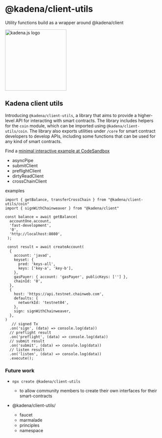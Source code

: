 <!-- genericHeader start -->

# @kadena/client-utils

Utility functions build as a wrapper around @kadena/client

<picture>
  <source srcset="https://raw.githubusercontent.com/kadena-community/kadena.js/main/common/images/Kadena.JS_logo-white.png" media="(prefers-color-scheme: dark)"/>
  <img src="https://raw.githubusercontent.com/kadena-community/kadena.js/main/common/images/Kadena.JS_logo-black.png" width="200" alt="kadena.js logo" />
</picture>

<!-- genericHeader end -->

## Kadena client utils

Introducing `@kadena/client-utils`, a library that aims to provide a
higher-level API for interacting with smart contracts. The library includes
helpers for the `coin` module, which can be imported using
`@kadena/client-utils/coin`. The library also exports utilities under `/core`
for smart contract developers to develop APIs, including some functions that can
be used for any kind of smart contracts.

Find a
[minimal interactive example at CodeSandbox](https://githubbox.com/kadena-community/kadena.js/tree/main/packages/libs/client-utils/codesandbox)

- asyncPipe
- submitClient
- preflightClient
- dirtyReadClient
- crossChainClient

examples

```TS
import { getBalance, transferCrossChain } from "@kadena/client-utils/coin"
import { signWithChainweaver } from "@kadena/client"

const balance = await getBalance(
  accountOne.account,
  'fast-development',
  '0',
  'http://localhost:8080',
 );

 const result = await createAccount(
  {
    account: 'javad',
    keyset: {
      pred: 'keys-all',
      keys: ['key-a', 'key-b'],
    },
    gasPayer: { account: 'gasPayer', publicKeys: [''] },
    chainId: '0',
  },
  {
    host: 'https://api.testnet.chainweb.com',
    defaults: {
      networkId: 'testnet04',
    },
    sign: signWithChainweaver,
  },
)
   // signed Tx
  .on('sign', (data) => console.log(data))
  // preflight result
  .on('preflight', (data) => console.log(data))
  // submit result
  .on('submit', (data) => console.log(data))
  // listen result
  .on('listen', (data) => console.log(data))
  .execute();
```

### Future work

- `npx create @kadena/client-utils`

  - to allow community members to create their own interfaces for their
    smart-contracts

- @kadena/client-utils/
  - faucet
  - marmalade
  - principles
  - namespace
